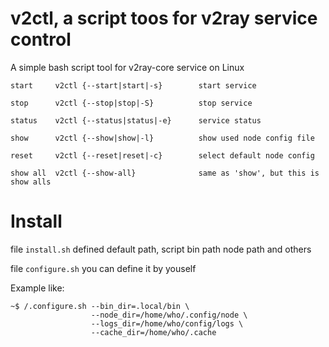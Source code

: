 # v2ctl, a script toos for v2ray service control

A simple bash script tool for v2ray-core service on Linux

```
start     v2ctl {--start|start|-s}        start service

stop      v2ctl {--stop|stop|-S}          stop service

status    v2ctl {--status|status|-e}      service status

show      v2ctl {--show|show|-l}          show used node config file

reset     v2ctl {--reset|reset|-c}        select default node config

show all  v2ctl {--show-all}              same as 'show', but this is show alls
```

# Install

file `install.sh` defined default path, script bin path node path and others

file `configure.sh` you can define it by youself

Example like:
```
~$ /.configure.sh --bin_dir=.local/bin \
                  --node_dir=/home/who/.config/node \
                  --logs_dir=/home/who/config/logs \
                  --cache_dir=/home/who/.cache
